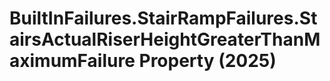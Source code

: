 # BuiltInFailures.StairRampFailures.StairsActualRiserHeightGreaterThanMaximumFailure Property (2025)

﻿